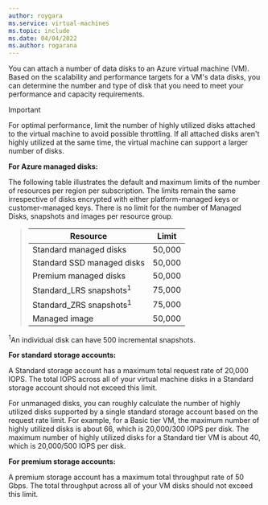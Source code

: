 ```yaml
---
author: roygara
ms.service: virtual-machines
ms.topic: include
ms.date: 04/04/2022
ms.author: rogarana
---
```

You can attach a number of data disks to an Azure virtual machine (VM). Based on the scalability and performance targets for a VM's data disks, you can determine the number and type of disk that you need to meet your performance and capacity requirements.

> [!IMPORTANT]
> For optimal performance, limit the number of highly utilized disks attached to the virtual machine to avoid possible throttling. If all attached disks aren't highly utilized at the same time, the virtual machine can support a larger number of disks.

**For Azure managed disks:**

The following table illustrates the default and maximum limits of the number of resources per region per subscription. The limits remain the same irrespective of disks encrypted with either platform-managed keys or customer-managed keys. There is no limit for the number of Managed Disks, snapshots and images per resource group.  

> | Resource | Limit |
> | --- | --- |
> | Standard managed disks | 50,000 |
> | Standard SSD managed disks | 50,000 |
> | Premium managed disks | 50,000 |
> | Standard_LRS snapshots<sup>1</sup> | 75,000 |
> | Standard_ZRS snapshots<sup>1</sup> | 75,000 |
> | Managed image | 50,000 |

<sup>1</sup>An individual disk can have 500 incremental snapshots. 

**For standard storage accounts:**

A Standard storage account has a maximum total request rate of 20,000 IOPS. The total IOPS across all of your virtual machine disks in a Standard storage account should not exceed this limit.
  
For unmanaged disks, you can roughly calculate the number of highly utilized disks supported by a single standard storage account based on the request rate limit. For example, for a Basic tier VM, the maximum number of highly utilized disks is about 66, which is 20,000/300 IOPS per disk. The maximum number of highly utilized disks for a Standard tier VM is about 40, which is 20,000/500 IOPS per disk. 

**For premium storage accounts:**

A premium storage account has a maximum total throughput rate of 50 Gbps. The total throughput across all of your VM disks should not exceed this limit.

